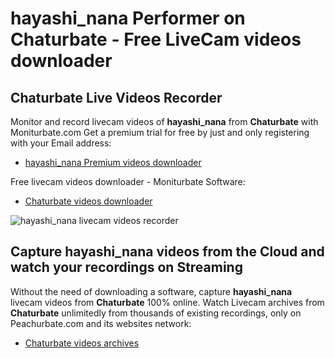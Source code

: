 # hayashi_nana Performer on Chaturbate - Free LiveCam videos downloader

## Chaturbate Live Videos Recorder

Monitor and record livecam videos of **hayashi_nana** from **Chaturbate** with Moniturbate.com
Get a premium trial for free by just and only registering with your Email address:
* [hayashi_nana Premium videos downloader](https://moniturbate.com/request-demo-licence-key.html)

Free livecam videos downloader - Moniturbate Software:
* [Chaturbate videos downloader](https://moniturbate.com/moniturbate-download-software.html)

![hayashi_nana livecam videos recorder](https://peachurnet.com/templates/moniturbate-software.png)


## Capture hayashi_nana videos from the Cloud and watch your recordings on Streaming

Without the need of downloading a software, capture **hayashi_nana** livecam videos from **Chaturbate** 100% online.
Watch Livecam archives from **Chaturbate** unlimitedly from thousands of existing recordings, only on Peachurbate.com and its websites network:
* [Chaturbate videos archives](https://peachurnet.com/)